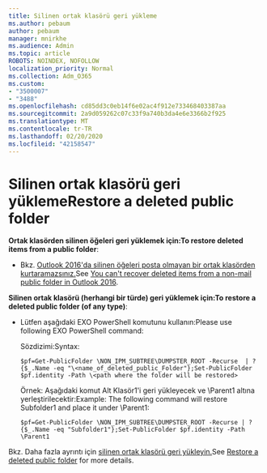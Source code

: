 ```yaml
---
title: Silinen ortak klasörü geri yükleme
ms.author: pebaum
author: pebaum
manager: mnirkhe
ms.audience: Admin
ms.topic: article
ROBOTS: NOINDEX, NOFOLLOW
localization_priority: Normal
ms.collection: Adm_O365
ms.custom:
- "3500007"
- "3488"
ms.openlocfilehash: cd85dd3c0eb14f6e02ac4f912e733468403387aa
ms.sourcegitcommit: 2a9d059262c07c33f9a740b3da4e6e3366b2f925
ms.translationtype: MT
ms.contentlocale: tr-TR
ms.lasthandoff: 02/20/2020
ms.locfileid: "42158547"
---
```

# <a name="restore-a-deleted-public-folder"></a><span data-ttu-id="864be-102">Silinen ortak klasörü geri yükleme</span><span class="sxs-lookup"><span data-stu-id="864be-102">Restore a deleted public folder</span></span>

<span data-ttu-id="864be-103">**Ortak klasörden silinen öğeleri geri yüklemek için:**</span><span class="sxs-lookup"><span data-stu-id="864be-103">**To restore deleted items from a public folder**:</span></span>

- <span data-ttu-id="864be-104">Bkz. [Outlook 2016'da silinen öğeleri posta olmayan bir ortak klasörden kurtaramazsınız.](https://aka.ms/pfrec)</span><span class="sxs-lookup"><span data-stu-id="864be-104">See [You can't recover deleted items from a non-mail public folder in Outlook 2016](https://aka.ms/pfrec).</span></span>
 
<span data-ttu-id="864be-105">**Silinen ortak klasörü (herhangi bir türde) geri yüklemek için:**</span><span class="sxs-lookup"><span data-stu-id="864be-105">**To restore a deleted public folder (of any type)**:</span></span> 

- <span data-ttu-id="864be-106">Lütfen aşağıdaki EXO PowerShell komutunu kullanın:</span><span class="sxs-lookup"><span data-stu-id="864be-106">Please use following EXO PowerShell command:</span></span>

    <span data-ttu-id="864be-107">Sözdizimi:</span><span class="sxs-lookup"><span data-stu-id="864be-107">Syntax:</span></span>

     `$pf=Get-PublicFolder \NON_IPM_SUBTREE\DUMPSTER_ROOT -Recurse  | ?{$_.Name -eq "\<name_of_deleted_public_Folder"};Set-PublicFolder $pf.identity -Path \<path where the folder will be restored>`

    <span data-ttu-id="864be-108">Örnek: Aşağıdaki komut Alt Klasör1'i geri yükleyecek ve \Parent1 altına yerleştirilecektir:</span><span class="sxs-lookup"><span data-stu-id="864be-108">Example: The following command will restore Subfolder1 and place it under \Parent1:</span></span>

    `$pf=Get-PublicFolder \NON_IPM_SUBTREE\DUMPSTER_ROOT -Recurse | ?{$_.Name -eq "Subfolder1"};Set-PublicFolder $pf.identity -Path \Parent1`

<span data-ttu-id="864be-109">Bkz. Daha fazla ayrıntı için [silinen ortak klasörü geri yükleyin.](https://docs.microsoft.com/exchange/collaboration-exo/public-folders/restore-deleted-public-folder)</span><span class="sxs-lookup"><span data-stu-id="864be-109">See [Restore a deleted public folder](https://docs.microsoft.com/exchange/collaboration-exo/public-folders/restore-deleted-public-folder) for more details.</span></span>
